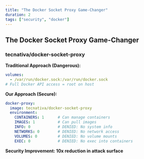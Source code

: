 ```yaml
---
title: "The Docker Socket Proxy Game-Changer"
duration: 2
tags: ["security", "docker"]
---
```


## The Docker Socket Proxy Game-Changer

### tecnativa/docker-socket-proxy

**Traditional Approach (Dangerous):**
```yaml
volumes:
  - /var/run/docker.sock:/var/run/docker.sock
# Full Docker API access = root on host
```

**Our Approach (Secure):**
```yaml
docker-proxy:
  image: tecnativa/docker-socket-proxy
  environment:
    CONTAINERS: 1      # Can manage containers
    IMAGES: 1          # Can pull images
    INFO: 0            # DENIED: No system info
    NETWORKS: 0        # DENIED: No network access
    VOLUMES: 0         # DENIED: No volume mounts
    EXEC: 0            # DENIED: No exec into containers
```

**Security Improvement: 10x reduction in attack surface**